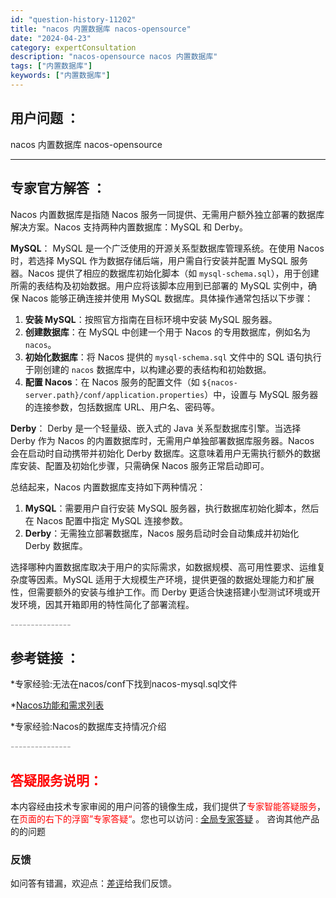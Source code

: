 ```yaml
---
id: "question-history-11202"
title: "nacos 内置数据库 nacos-opensource"
date: "2024-04-23"
category: expertConsultation
description: "nacos-opensource nacos 内置数据库"
tags: ["内置数据库"]
keywords: ["内置数据库"]
---
```


## 用户问题 ： 
 nacos 内置数据库 nacos-opensource 

---------------
## 专家官方解答 ：

Nacos 内置数据库是指随 Nacos 服务一同提供、无需用户额外独立部署的数据库解决方案。Nacos 支持两种内置数据库：MySQL 和 Derby。

**MySQL**：
MySQL 是一个广泛使用的开源关系型数据库管理系统。在使用 Nacos 时，若选择 MySQL 作为数据存储后端，用户需自行安装并配置 MySQL 服务器。Nacos 提供了相应的数据库初始化脚本（如 `mysql-schema.sql`），用于创建所需的表结构及初始数据。用户应将该脚本应用到已部署的 MySQL 实例中，确保 Nacos 能够正确连接并使用 MySQL 数据库。具体操作通常包括以下步骤：

1. **安装 MySQL**：按照官方指南在目标环境中安装 MySQL 服务器。
2. **创建数据库**：在 MySQL 中创建一个用于 Nacos 的专用数据库，例如名为 `nacos`。
3. **初始化数据库**：将 Nacos 提供的 `mysql-schema.sql` 文件中的 SQL 语句执行于刚创建的 `nacos` 数据库中，以构建必要的表结构和初始数据。
4. **配置 Nacos**：在 Nacos 服务的配置文件（如 `${nacos-server.path}/conf/application.properties`）中，设置与 MySQL 服务器的连接参数，包括数据库 URL、用户名、密码等。

**Derby**：
Derby 是一个轻量级、嵌入式的 Java 关系型数据库引擎。当选择 Derby 作为 Nacos 的内置数据库时，无需用户单独部署数据库服务器。Nacos 会在启动时自动携带并初始化 Derby 数据库。这意味着用户无需执行额外的数据库安装、配置及初始化步骤，只需确保 Nacos 服务正常启动即可。

总结起来，Nacos 内置数据库支持如下两种情况：

1. **MySQL**：需要用户自行安装 MySQL 服务器，执行数据库初始化脚本，然后在 Nacos 配置中指定 MySQL 连接参数。
2. **Derby**：无需独立部署数据库，Nacos 服务启动时会自动集成并初始化 Derby 数据库。

选择哪种内置数据库取决于用户的实际需求，如数据规模、高可用性要求、运维复杂度等因素。MySQL 适用于大规模生产环境，提供更强的数据处理能力和扩展性，但需要额外的安装与维护工作。而 Derby 更适合快速搭建小型测试环境或开发环境，因其开箱即用的特性简化了部署流程。


<font color="#949494">---------------</font> 


## 参考链接 ：

*专家经验:无法在nacos/conf下找到nacos-mysql.sql文件 
 
 *[Nacos功能和需求列表](https://nacos.io/docs/latest/archive/feature-list)
 
 *专家经验:Nacos的数据库支持情况介绍 


 <font color="#949494">---------------</font> 
 


## <font color="#FF0000">答疑服务说明：</font> 

本内容经由技术专家审阅的用户问答的镜像生成，我们提供了<font color="#FF0000">专家智能答疑服务</font>，在<font color="#FF0000">页面的右下的浮窗”专家答疑“</font>。您也可以访问 : [全局专家答疑](https://opensource.alibaba.com/chatBot) 。 咨询其他产品的的问题

### 反馈
如问答有错漏，欢迎点：[差评](https://ai.nacos.io/user/feedbackByEnhancerGradePOJOID?enhancerGradePOJOId=11704)给我们反馈。
